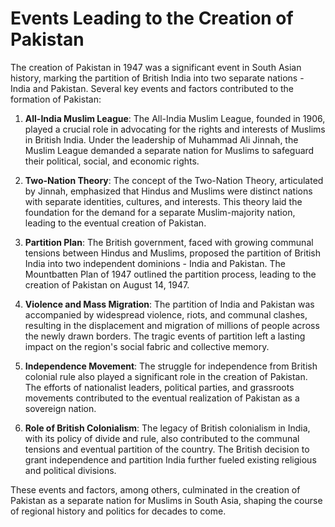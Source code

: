 <h1>Events Leading to the Creation of Pakistan</h1>
<p>The creation of Pakistan in 1947 was a significant event in South Asian history, marking the partition of British India into two separate nations - India and Pakistan. Several key events and factors contributed to the formation of Pakistan:</p>
<ol>
<li>
<p><strong>All-India Muslim League</strong>: The All-India Muslim League, founded in 1906, played a crucial role in advocating for the rights and interests of Muslims in British India. Under the leadership of Muhammad Ali Jinnah, the Muslim League demanded a separate nation for Muslims to safeguard their political, social, and economic rights.</p>
</li>
<li>
<p><strong>Two-Nation Theory</strong>: The concept of the Two-Nation Theory, articulated by Jinnah, emphasized that Hindus and Muslims were distinct nations with separate identities, cultures, and interests. This theory laid the foundation for the demand for a separate Muslim-majority nation, leading to the eventual creation of Pakistan.</p>
</li>
<li>
<p><strong>Partition Plan</strong>: The British government, faced with growing communal tensions between Hindus and Muslims, proposed the partition of British India into two independent dominions - India and Pakistan. The Mountbatten Plan of 1947 outlined the partition process, leading to the creation of Pakistan on August 14, 1947.</p>
</li>
<li>
<p><strong>Violence and Mass Migration</strong>: The partition of India and Pakistan was accompanied by widespread violence, riots, and communal clashes, resulting in the displacement and migration of millions of people across the newly drawn borders. The tragic events of partition left a lasting impact on the region's social fabric and collective memory.</p>
</li>
<li>
<p><strong>Independence Movement</strong>: The struggle for independence from British colonial rule also played a significant role in the creation of Pakistan. The efforts of nationalist leaders, political parties, and grassroots movements contributed to the eventual realization of Pakistan as a sovereign nation.</p>
</li>
<li>
<p><strong>Role of British Colonialism</strong>: The legacy of British colonialism in India, with its policy of divide and rule, also contributed to the communal tensions and eventual partition of the country. The British decision to grant independence and partition India further fueled existing religious and political divisions.</p>
</li>
</ol>
<p>These events and factors, among others, culminated in the creation of Pakistan as a separate nation for Muslims in South Asia, shaping the course of regional history and politics for decades to come.</p>